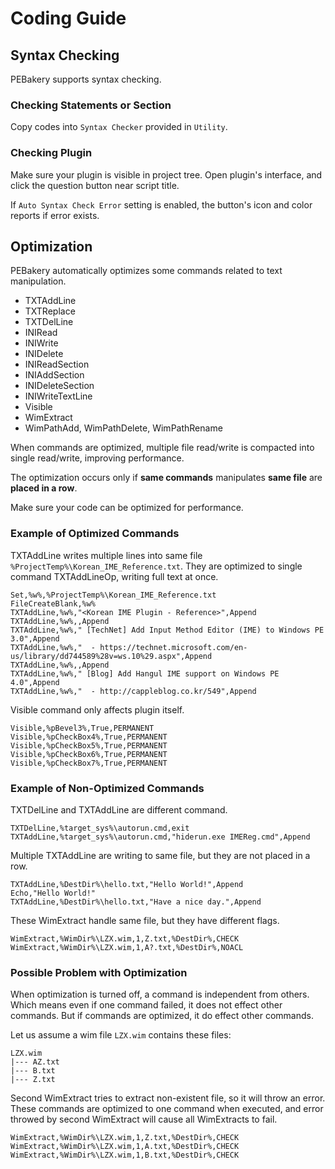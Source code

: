 # Coding Guide

## Syntax Checking

PEBakery supports syntax checking.

### Checking Statements or Section

Copy codes into `Syntax Checker` provided in `Utility`.

### Checking Plugin

Make sure your plugin is visible in project tree. Open plugin's interface, and click the question button near script title.

If `Auto Syntax Check Error` setting is enabled, the button's icon and color reports if error exists.

## Optimization

PEBakery automatically optimizes some commands related to text manipulation.

- TXTAddLine
- TXTReplace
- TXTDelLine
- INIRead
- INIWrite
- INIDelete
- INIReadSection
- INIAddSection
- INIDeleteSection
- INIWriteTextLine
- Visible
- WimExtract
- WimPathAdd, WimPathDelete, WimPathRename

When commands are optimized, multiple file read/write is compacted into single read/write, improving performance.

The optimization occurs only if **same commands** manipulates **same file** are **placed in a row**.

Make sure your code can be optimized for performance.

### Example of Optimized Commands

TXTAddLine writes multiple lines into same file `%ProjectTemp%\Korean_IME_Reference.txt`. They are optimized to single command TXTAddLineOp, writing full text at once.

```pebakery
Set,%w%,%ProjectTemp%\Korean_IME_Reference.txt
FileCreateBlank,%w%
TXTAddLine,%w%,"<Korean IME Plugin - Reference>",Append
TXTAddLine,%w%,,Append
TXTAddLine,%w%," [TechNet] Add Input Method Editor (IME) to Windows PE 3.0",Append
TXTAddLine,%w%,"  - https://technet.microsoft.com/en-us/library/dd744589%28v=ws.10%29.aspx",Append
TXTAddLine,%w%,,Append
TXTAddLine,%w%," [Blog] Add Hangul IME support on Windows PE 4.0",Append
TXTAddLine,%w%,"  - http://cappleblog.co.kr/549",Append
```

Visible command only affects plugin itself.

```pebakery
Visible,%pBevel3%,True,PERMANENT
Visible,%pCheckBox4%,True,PERMANENT
Visible,%pCheckBox5%,True,PERMANENT
Visible,%pCheckBox6%,True,PERMANENT
Visible,%pCheckBox7%,True,PERMANENT
```

### Example of Non-Optimized Commands

TXTDelLine and TXTAddLine are different command.

```pebakery
TXTDelLine,%target_sys%\autorun.cmd,exit
TXTAddLine,%target_sys%\autorun.cmd,"hiderun.exe IMEReg.cmd",Append
```

Multiple TXTAddLine are writing to same file, but they are not placed in a row.

```pebakery
TXTAddLine,%DestDir%\hello.txt,"Hello World!",Append
Echo,"Hello World!"
TXTAddLine,%DestDir%\hello.txt,"Have a nice day.",Append
```

These WimExtract handle same file, but they have different flags.

``` pebakery
WimExtract,%WimDir%\LZX.wim,1,Z.txt,%DestDir%,CHECK
WimExtract,%WimDir%\LZX.wim,1,A?.txt,%DestDir%,NOACL
```

### Possible Problem with Optimization

When optimization is turned off, a command is independent from others. Which means even if one command failed, it does not effect other commands. But if commands are optimized, it do effect other commands.

Let us assume a wim file `LZX.wim` contains these files:

```pebakery
LZX.wim
|--- AZ.txt
|--- B.txt
|--- Z.txt
```

Second WimExtract tries to extract non-existent file, so it will throw an error. These commands are optimized to one command when executed, and error throwed by second WimExtract will cause all WimExtracts to fail.

```pebakery
WimExtract,%WimDir%\LZX.wim,1,Z.txt,%DestDir%,CHECK
WimExtract,%WimDir%\LZX.wim,1,A.txt,%DestDir%,CHECK
WimExtract,%WimDir%\LZX.wim,1,B.txt,%DestDir%,CHECK
```
